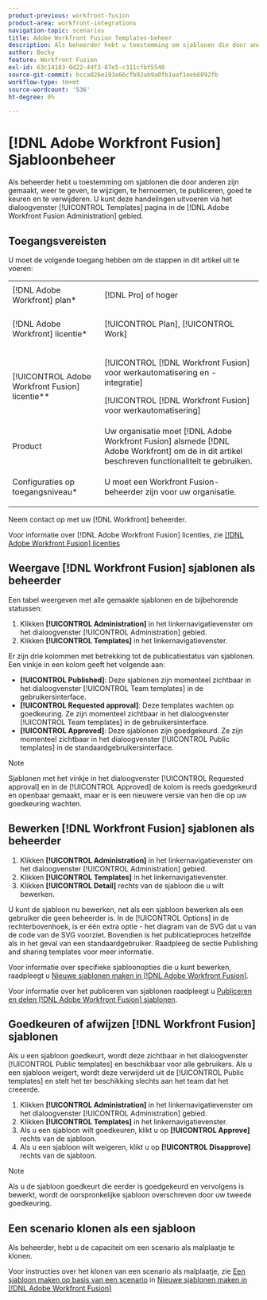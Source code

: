 ```yaml
---
product-previous: workfront-fusion
product-area: workfront-integrations
navigation-topic: scenarios
title: Adobe Workfront Fusion Templates-beheer
description: Als beheerder hebt u toestemming om sjablonen die door anderen zijn gemaakt, weer te geven, te wijzigen, te hernoemen, te publiceren, goed te keuren en te verwijderen. U kunt deze handelingen uitvoeren via het dialoogvenster [!UICONTROL Templates] pagina in de [!DNL Adobe Workfront Fusion Administration] gebied.
author: Becky
feature: Workfront Fusion
exl-id: 63c14183-0d22-44f3-87e5-c311cfbf5540
source-git-commit: bcca026e193e66cfb92ab9a0fb1aaf1eeb6892fb
workflow-type: tm+mt
source-wordcount: '536'
ht-degree: 0%

---
```


# [!DNL Adobe Workfront Fusion] Sjabloonbeheer

Als beheerder hebt u toestemming om sjablonen die door anderen zijn gemaakt, weer te geven, te wijzigen, te hernoemen, te publiceren, goed te keuren en te verwijderen. U kunt deze handelingen uitvoeren via het dialoogvenster [!UICONTROL Templates] pagina in de [!DNL Adobe Workfront Fusion Administration] gebied.

## Toegangsvereisten

U moet de volgende toegang hebben om de stappen in dit artikel uit te voeren:

<table style="table-layout:auto"> 
 <col> 
 <col> 
 <tbody> 
  <tr> 
    <td role="rowheader">[!DNL Adobe Workfront] plan*</td> 
   <td> <p>[!DNL Pro] of hoger</p> </td> 
  </tr>
   <tr data-mc-conditions="QuicksilverOrClassic.Draft mode"> 
    <td role="rowheader">[!DNL Adobe Workfront] licentie*</td> 
    <td> <p>[!UICONTROL Plan], [!UICONTROL Work]</p> </td> 
   </tr>
  <tr> 
   <td role="rowheader">[!UICONTROL Adobe Workfront Fusion] licentie**</td> 
  <td> <p>[!UICONTROL [!DNL Workfront Fusion] voor werkautomatisering en -integratie] </p><p>[!UICONTROL [!DNL Workfront Fusion] voor werkautomatisering] </p>  </td>  
  </tr> 
  <tr> 
   <td role="rowheader">Product</td> 
   <td>Uw organisatie moet [!DNL Adobe Workfront Fusion] alsmede [!DNL Adobe Workfront] om de in dit artikel beschreven functionaliteit te gebruiken.</td> 
  </tr> 
  <tr data-mc-conditions=""> 
   <td role="rowheader">Configuraties op toegangsniveau*</td> 
   <td> <p>U moet een Workfront Fusion-beheerder zijn voor uw organisatie.</p> </td> 
  </tr> 
 </tbody> 
</table>

Neem contact op met uw [!DNL Workfront] beheerder.

Voor informatie over [!DNL Adobe Workfront Fusion] licenties, zie [[!DNL Adobe Workfront Fusion] licenties](../../../workfront-fusion/get-started/license-automation-vs-integration.md)

## Weergave [!DNL Workfront Fusion] sjablonen als beheerder

Een tabel weergeven met alle gemaakte sjablonen en de bijbehorende statussen:

1. Klikken **[!UICONTROL Administration]** in het linkernavigatievenster om het dialoogvenster [!UICONTROL Administration] gebied.
1. Klikken **[!UICONTROL Templates]** in het linkernavigatievenster.

Er zijn drie kolommen met betrekking tot de publicatiestatus van sjablonen. Een vinkje in een kolom geeft het volgende aan:

* **[!UICONTROL Published]**: Deze sjablonen zijn momenteel zichtbaar in het dialoogvenster [!UICONTROL Team templates] in de gebruikersinterface.
* **[!UICONTROL Requested approval]**: Deze templates wachten op goedkeuring. Ze zijn momenteel zichtbaar in het dialoogvenster [!UICONTROL Team templates] in de gebruikersinterface.
* **[!UICONTROL Approved]**: Deze sjablonen zijn goedgekeurd. Ze zijn momenteel zichtbaar in het dialoogvenster [!UICONTROL Public templates] in de standaardgebruikersinterface.

>[!NOTE]
>
>Sjablonen met het vinkje in het dialoogvenster [!UICONTROL Requested approval] en in de [!UICONTROL Approved] de kolom is reeds goedgekeurd en openbaar gemaakt, maar er is een nieuwere versie van hen die op uw goedkeuring wachten.

## Bewerken [!DNL Workfront Fusion] sjablonen als beheerder

1. Klikken **[!UICONTROL Administration]** in het linkernavigatievenster om het dialoogvenster [!UICONTROL Administration] gebied.
1. Klikken **[!UICONTROL Templates]** in het linkernavigatievenster.
1. Klikken **[!UICONTROL Detail]** rechts van de sjabloon die u wilt bewerken.

U kunt de sjabloon nu bewerken, net als een sjabloon bewerken als een gebruiker die geen beheerder is. In de [!UICONTROL Options] in de rechterbovenhoek, is er één extra optie - het diagram van de SVG dat u van de code van de SVG voorziet. Bovendien is het publicatieproces hetzelfde als in het geval van een standaardgebruiker. Raadpleeg de sectie Publishing and sharing templates voor meer informatie.

Voor informatie over specifieke sjabloonopties die u kunt bewerken, raadpleegt u [Nieuwe sjablonen maken in [!DNL Adobe Workfront Fusion]](../../../workfront-fusion/scenarios/templates/create-new-fusion-templates.md).

Voor informatie over het publiceren van sjablonen raadpleegt u [Publiceren en delen [!DNL Adobe Workfront Fusion] sjablonen](../../../workfront-fusion/scenarios/templates/publish-and-share-fusion-templates.md).

## Goedkeuren of afwijzen [!DNL Workfront Fusion] sjablonen

Als u een sjabloon goedkeurt, wordt deze zichtbaar in het dialoogvenster [!UICONTROL Public templates] en beschikbaar voor alle gebruikers. Als u een sjabloon weigert, wordt deze verwijderd uit de [!UICONTROL Public templates] en stelt het ter beschikking slechts aan het team dat het creeerde.

1. Klikken **[!UICONTROL Administration]** in het linkernavigatievenster om het dialoogvenster [!UICONTROL Administration] gebied.
1. Klikken **[!UICONTROL Templates]** in het linkernavigatievenster.
1. Als u een sjabloon wilt goedkeuren, klikt u op **[!UICONTROL Approve]** rechts van de sjabloon.
1. Als u een sjabloon wilt weigeren, klikt u op **[!UICONTROL Disapprove]** rechts van de sjabloon.

>[!NOTE]
>
>Als u de sjabloon goedkeurt die eerder is goedgekeurd en vervolgens is bewerkt, wordt de oorspronkelijke sjabloon overschreven door uw tweede goedkeuring.

## Een scenario klonen als een sjabloon

Als beheerder, hebt u de capaciteit om een scenario als malplaatje te klonen.

Voor instructies over het klonen van een scenario als malplaatje, zie [Een sjabloon maken op basis van een scenario](../../../workfront-fusion/scenarios/templates/create-new-fusion-templates.md#create-a-template-from-a-scenario) in [Nieuwe sjablonen maken in [!DNL Adobe Workfront Fusion]](../../../workfront-fusion/scenarios/templates/create-new-fusion-templates.md)
